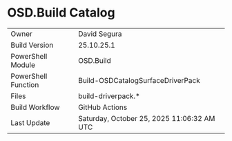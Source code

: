 ﻿# OSD.Build Catalog

| | |
|-|-|
| Owner | David Segura |
| Build Version | 25.10.25.1 |
| PowerShell Module | OSD.Build |
| PowerShell Function | Build-OSDCatalogSurfaceDriverPack |
| Files | build-driverpack.* |
| Build Workflow | GitHub Actions |
| Last Update | Saturday, October 25, 2025 11:06:32 AM UTC |
